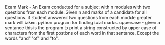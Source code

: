 Exam Mark - An Exam conducted for a subject with n modules with two questions from each module. Given n and marks of a candidate for all questions. if student answered two questions from each module greater mark will taken. python program for finding total marks.
uppercase -  given a sentance this is the program to print a string constructed by upper case of characters from the first postions of each word in that sentance, Except the words "and" "of" and "to".
